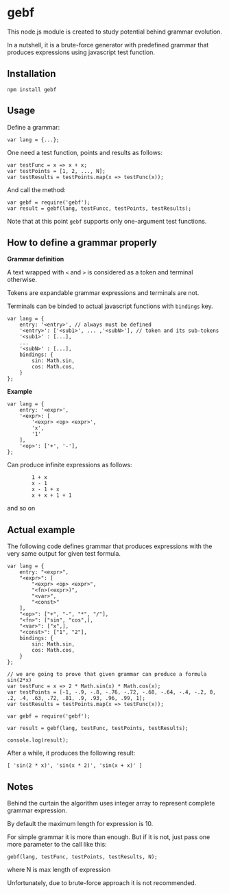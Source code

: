 # gebf

This node.js module is created to study potential behind grammar evolution.

In a nutshell, it is a brute-force generator with predefined grammar that produces expressions using javascript test function.

## Installation

	npm install gebf

## Usage

Define a grammar:

	var lang = {...};

One need a test function, points and results as follows:

	var testFunc = x => x + x;
	var testPoints = [1, 2, ..., N];
	var testResults = testPoints.map(x => testFunc(x));

And call the method:

	var gebf = require('gebf');
	var result = gebf(lang, testFuncc, testPoints, testResults);

Note that at this point `gebf` supports only one-argument test functions.

## How to define a grammar properly

**Grammar definition**

A text wrapped with `<` and `>` is considered as a token and terminal otherwise.

Tokens are expandable grammar expressions and terminals are not.

Terminals can be binded to actual javascript functions with `bindings` key.

	var lang = {
		entry: '<entry>', // always must be defined
		'<entry>': ['<sub1>', ... ,'<subN>'], // token and its sub-tokens
		'<sub1>' : [...],
		...
		'<subN>' : [...],
		bindings: {
			sin: Math.sin,
			cos: Math.cos,
		}
	};

**Example**

	var lang = {
		entry: '<expr>',
		'<expr>: [
			'<expr> <op> <expr>',
			'x',
			'1'
		],
		'<op>': ['+', '-'],
	};

Can produce infinite expressions as follows:

			1 + x
			x - 1
			x - 1 + x
			x + x + 1 + 1
and so on

## Actual example

The following code defines grammar that produces expressions with the very same output for given test formula.

	var lang = {
		entry: "<expr>",
		"<expr>": [
			"<expr> <op> <expr>",
			"<fn>(<expr>)",
			"<var>",
			"<const>"
		],
		"<op>": ["+", "-", "*", "/"],
		"<fn>": ["sin", "cos",],
		"<var>": ["x",],
		"<const>": ["1", "2"],
		bindings: {
			sin: Math.sin,
			cos: Math.cos,
		}
	};

    // we are going to prove that given grammar can produce a formula sin(2*x)
	var testFunc = x => 2 * Math.sin(x) * Math.cos(x); 
	var testPoints = [-1, -.9, -.8, -.76, -.72, -.68, -.64, -.4, -.2, 0, .2, .4, .63, .72, .81, .9, .93, .96, .99, 1];
	var testResults = testPoints.map(x => testFunc(x));

	var gebf = require('gebf');

	var result = gebf(lang, testFunc, testPoints, testResults);

	console.log(result);

After a while, it produces the following result:

    [ 'sin(2 * x)', 'sin(x * 2)', 'sin(x + x)' ]
    
## Notes

Behind the curtain the algorithm uses integer array to represent complete grammar expression.

By default the maximum length for expression is 10.

For simple grammar it is more than enough. But if it is not, just pass one more parameter to the call like this:

    gebf(lang, testFunc, testPoints, testResults, N);

where N is max length of expression

Unfortunately, due to brute-force approach it is not recommended.
